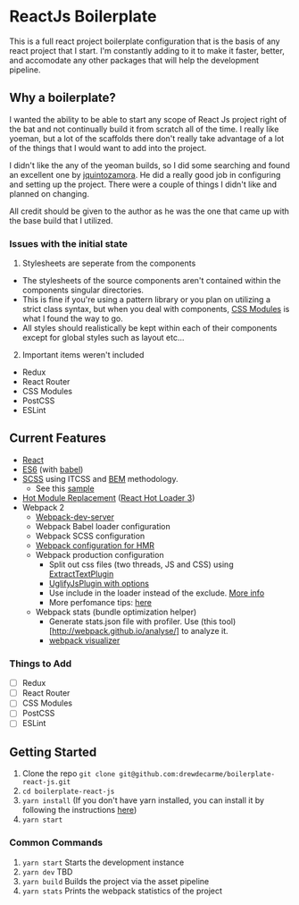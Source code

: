 # ReactJs Boilerplate
This is a full react project boilerplate configuration that is the basis of any react project that I start. I'm constantly adding to it to make it faster, better, and accomodate any other packages that will help the development pipeline.


## Why a boilerplate?
I wanted the ability to be able to start any scope of React Js project right of the bat and not continually build it from scratch all of the time. I really like yoeman, but a lot of the scaffolds there don't really take advantage of a lot of the things that I would want to add into the project.

I didn't like the any of the yeoman builds, so I did some searching and found an excellent one by [jquintozamora](https://github.com/jquintozamora/react-es6-webpack-minimal-starter-template). He did a really good job in configuring and setting up the project. There were a couple of things I didn't like and planned on changing.

All credit should be given to the author as he was the one that came up with the base build that I utilized.

### Issues with the initial state
1. Stylesheets are seperate from the components
  - The stylesheets of the source components aren't contained within the components singular directories. 
  - This is fine if you're using a pattern library or you plan on utilizing a strict class syntax, but when you deal with components, [CSS Modules]() is what I found the way to go. 
  - All styles should realistically be kept within each of their components except for global styles such as layout etc...

2. Important items weren't included
  - Redux
  - React Router
  - CSS Modules
  - PostCSS
  - ESLint

## Current Features
- [React](https://facebook.github.io/react) 
- [ES6](http://es6-features.org) (with [babel](https://babeljs.io))
- [SCSS](http://sass-lang.com) using ITCSS and [BEM](http://getbem.com/introduction/) methodology. 
    - See this [sample](https://github.com/xfiveco/chisel-sample/tree/master/src/styles)
- [Hot Module Replacement](https://medium.com/@dan_abramov/hot-reloading-in-react-1140438583bf#.xh6v0ht7j) ([React Hot Loader 3](https://github.com/gaearon/react-hot-loader/issues/243))
- Webpack 2
    - [Webpack-dev-server](https://webpack.js.org/how-to/develop/#webpack-dev-server)
    - Webpack Babel loader configuration
    - Webpack SCSS configuration
    - [Webpack configuration for HMR](https://webpack.js.org/how-to/hot-module-reload)
    - Webpack production configuration
         - Split out css files (two threads, JS and CSS) using [ExtractTextPlugin](https://github.com/webpack/extract-text-webpack-plugin) 
         - [UglifyJsPlugin with options](https://github.com/webpack/webpack/blob/v1.13.3/lib/optimize/UglifyJsPlugin.js)
         - Use include in the loader instead of the exclude. [More info](http://stackoverflow.com/questions/37823764/how-include-and-exclude-works-in-webpack-loader)
         - More perfomance tips: [here](https://medium.com/@khanght/optimize-webpack-production-build-ec594242b222#.bj3eyg65p)
    - Webpack stats (bundle optimization helper)
        - Generate stats.json file with profiler. Use (this tool)[http://webpack.github.io/analyse/] to analyze it.
        - [webpack visualizer](https://chrisbateman.github.io/webpack-visualizer/)

### Things to Add
  - [ ] Redux
  - [ ] React Router
  - [ ] CSS Modules
  - [ ] PostCSS
  - [ ] ESLint 

## Getting Started
  1. Clone the repo `git clone git@github.com:drewdecarme/boilerplate-react-js.git`
  2. `cd boilerplate-react-js`
  3. `yarn install` (If you don't have yarn installed, you can install it by following the instructions [here](https://yarnpkg.com/lang/en/docs/install/))
  4. `yarn start`

### Common Commands
  1. `yarn start` Starts the development instance
  2. `yarn dev` TBD
  3. `yarn build` Builds the project via the asset pipeline
  4. `yarn stats` Prints the webpack statistics of the project